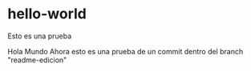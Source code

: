 # hello-world
Esto es una prueba

Hola Mundo
Ahora esto es una prueba de un commit dentro del branch "readme-edicion"
